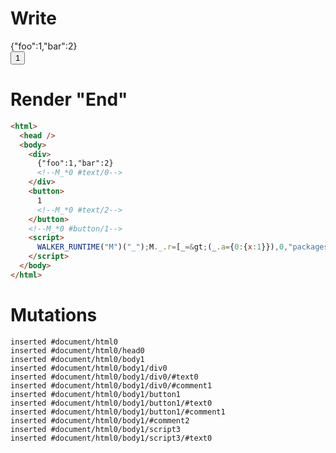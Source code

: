 # Write
  <div>{"foo":1,"bar":2}<!--M_*0 #text/0--></div><button>1<!--M_*0 #text/2--></button><!--M_*0 #button/1--><script>WALKER_RUNTIME("M")("_");M._.r=[_=>(_.a={0:{x:1}}),0,"packages/translator-tags/src/__tests__/fixtures/define-tag-object/template.marko_0_x",0];M._.w()</script>


# Render "End"
```html
<html>
  <head />
  <body>
    <div>
      {"foo":1,"bar":2}
      <!--M_*0 #text/0-->
    </div>
    <button>
      1
      <!--M_*0 #text/2-->
    </button>
    <!--M_*0 #button/1-->
    <script>
      WALKER_RUNTIME("M")("_");M._.r=[_=&gt;(_.a={0:{x:1}}),0,"packages/translator-tags/src/__tests__/fixtures/define-tag-object/template.marko_0_x",0];M._.w()
    </script>
  </body>
</html>
```

# Mutations
```
inserted #document/html0
inserted #document/html0/head0
inserted #document/html0/body1
inserted #document/html0/body1/div0
inserted #document/html0/body1/div0/#text0
inserted #document/html0/body1/div0/#comment1
inserted #document/html0/body1/button1
inserted #document/html0/body1/button1/#text0
inserted #document/html0/body1/button1/#comment1
inserted #document/html0/body1/#comment2
inserted #document/html0/body1/script3
inserted #document/html0/body1/script3/#text0
```